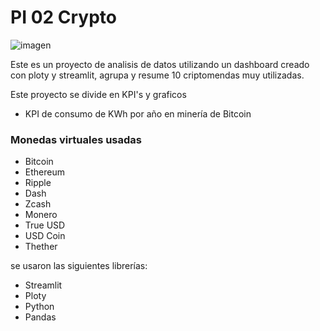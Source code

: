 
# PI 02 Crypto

![imagen](https://www.imf.org/-/media/Images/IMF/Blog/Articles/Hero/2023/June/BLOG-2099x600-FAD-Crypto-taxation-Da-kuk-iStock-by-Getty-Images-iStock-1304093999.ashx)

Este es un proyecto de analisis de datos utilizando un dashboard creado con ploty y streamlit, agrupa y resume 10 criptomendas muy utilizadas.

Este proyecto se divide en KPI's y graficos

- KPI de consumo de KWh por año en minería de Bitcoin

### Monedas virtuales usadas 
- Bitcoin
- Ethereum
- Ripple
- Dash
- Zcash
- Monero
- True USD
- USD Coin
- Thether

se usaron las siguientes librerías:
- Streamlit
- Ploty
- Python 
- Pandas
